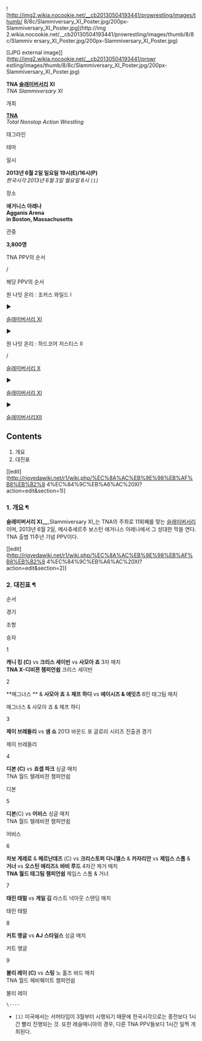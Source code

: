 ![http://img2.wikia.nocookie.net/__cb20130504193441/prowrestling/images/thumb/
8/8c/Slammiversary_XI_Poster.jpg/200px-Slammiversary_XI_Poster.jpg](http://img
2.wikia.nocookie.net/__cb20130504193441/prowrestling/images/thumb/8/8c/Slammiv
ersary_XI_Poster.jpg/200px-Slammiversary_XI_Poster.jpg)

[[JPG external image]](http://img2.wikia.nocookie.net/__cb20130504193441/prowr
estling/images/thumb/8/8c/Slammiversary_XI_Poster.jpg/200px-
Slammiversary_XI_Poster.jpg)

  

**TNA [슬래미버서리](%EC%8A%AC%EB%9E%98%EB%AF%B8%EB%B2%84%EC%84%9C%EB%A6%AC.md) XI**  
_TNA Slammiversary XI_

개최

**[TNA](TNA.md)**  
_Total Nonstop Action Wrestling_

태그라인

테마

일시

**2013년 6월 2일 일요일 19시(E)/16시(P)**  
_한국시각 2013년 6월 3일 월요일 8시 `[1]`_

장소

**애거니스 아레나**  
**Agganis Arena  
in Boston, Massachusetts**

관중

**3,800명**
  

TNA PPV의 순서

/

해당 PPV의 순서

원 나잇 온리 : 조커스 와일드 I

▶

[슬래미버서리 XI](%EC%8A%AC%EB%9E%98%EB%AF%B8%EB%B2%84%EC%84%9C%EB%A6%AC%20XI.md)

▶

원 나잇 온리 : 하드코어 저스티스 II

/

[슬래미버서리 X](%EC%8A%AC%EB%9E%98%EB%AF%B8%EB%B2%84%EC%84%9C%EB%A6%AC%20X.md)

▶

[슬래미버서리 XI](%EC%8A%AC%EB%9E%98%EB%AF%B8%EB%B2%84%EC%84%9C%EB%A6%AC%20XI.md)

▶

[슬래미버서리XII](%EC%8A%AC%EB%9E%98%EB%AF%B8%EB%B2%84%EC%84%9C%EB%A6%AC%20XII.md)

  

## Contents

    

1. 개요 
2. 대진표 

[[edit](http://rigvedawiki.net/r1/wiki.php/%EC%8A%AC%EB%9E%98%EB%AF%B8%EB%B2%8
4%EC%84%9C%EB%A6%AC%20XI?action=edit&section=1)]

### 1. 개요 ¶

**슬래미버서리 XI__**_Slammiversary XI_는 TNA의 주최로 11회째를 맞는 [슬래미버서리](%EC%8A%AC%EB%9E%98%EB%AF%B8%EB%B2%84%EC%84%9C%EB%A6%AC.md)이며, 2013년 6월 2일, 메사츄세르주 보스턴 애거니스 아레나에서 그 성대한 막을 연다. TNA 출범 11주년 기념 PPV이다.

  

[[edit](http://rigvedawiki.net/r1/wiki.php/%EC%8A%AC%EB%9E%98%EB%AF%B8%EB%B2%8
4%EC%84%9C%EB%A6%AC%20XI?action=edit&section=2)]

### 2. 대진표 ¶

순서

경기

조항

승자

1

**캐니 킹 (C)** vs **크리스 세이빈** vs **사모아 죠**
3자 매치  
**TNA X-디비젼 챔피언쉽**
크리스 세이빈

2

**매그너스 ** & **사모아 죠** & **제프 하디** vs **에이시즈 & 에잇츠**
6인 태그팀 매치

매그너스 & 사모아 죠 & 제프 하디

3

**제이 브레들리** vs **샘 쇼**
2013 바운드 포 글로리 시리즈 진출권 경기

제이 브레들리

4

**디본 (C)** vs **죠셉 파크**
싱글 매치  
TNA 월드 텔레비젼 챔피언쉽

디본

5

**디본**(C) vs **어비스**
싱글 매치  
TNA 월드 텔레비젼 챔피언쉽

어비스

6

**차보 게레로** & **헤르난데즈** (C) vs **크리스토퍼 다니엘스** & **카자리안** vs **제임스 스톰** & **거너** vs **오스틴 에리즈**& **바비 루드**
4자간 제거 매치  
**TNA 월드 태그팀 챔피언쉽**
제임스 스톰 & 거너

7

**태린 태럴** vs **게일 김**
라스트 넉아웃 스탠딩 매치

태린 태럴

8

**커트 앵글** vs **AJ 스타일스**
싱글 매치

커트 앵글

9

**불리 레이 (C)** vs **스팅**
노 홀즈 바드 매치  
TNA 월드 헤비웨이트 챔피언쉽

불리 레이

`\----`

  * `[1]` 미국에서는 서머타임이 3월부터 시행되기 때문에 한국시각으로는 종전보다 1시간 빨리 진행되는 것. 또한 레슬매니아의 경우, 다른 TNA PPV들보다 1시간 일찍 개최된다.

